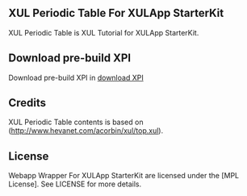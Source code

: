 XUL Periodic Table For XULApp StarterKit
-----------------------------
XUL Periodic Table is XUL Tutorial for XULApp StarterKit.


Download pre-build XPI
-----------------------------
Download pre-build XPI in [download XPI](https://github.com/racklin/xulapp-starterkit-app-xul-periodic-table/raw/master/downloads/xulapp-starterkit-xul-periodic-table-1.0.1.xpi)


Credits
-----------------------------
XUL Periodic Table contents is based on (http://www.hevanet.com/acorbin/xul/top.xul).

License
-----------------------------
Webapp Wrapper For XULApp StarterKit are licensed under the [MPL License].
See LICENSE for more details.
